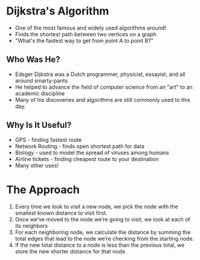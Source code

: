 # Dijkstra's Algorithm

* One of the most famous and widely used algorithms around!
* Finds the shortest path between two vertices on a graph
* "What's the fastest way to get from point A to point B?"

## Who Was He?

* Edsger Dijkstra was a Dutch programmer, physicist, essayist, and all around smarty-pants
* He helped to advance the field of computer science from an "art" to an academic discipline
* Many of his discoveries and algorithms are still commonly used to this day.

## Why Is It Useful?

* GPS - finding fastest route
* Network Routing - finds open shortest path for data
* Biology - used to model the spread of viruses among humans
* Airline tickets - finding cheapest route to your destination
* Many other uses!

# The Approach

1. Every time we look to visit a new node, we pick the node with the smallest known distance to visit first.
2. Once we’ve moved to the node we’re going to visit, we look at each of its neighbors
3. For each neighboring node, we calculate the distance by summing the total edges that lead to the node we’re checking from the starting node.
4. If the new total distance to a node is less than the previous total, we store the new shorter distance for that node.
